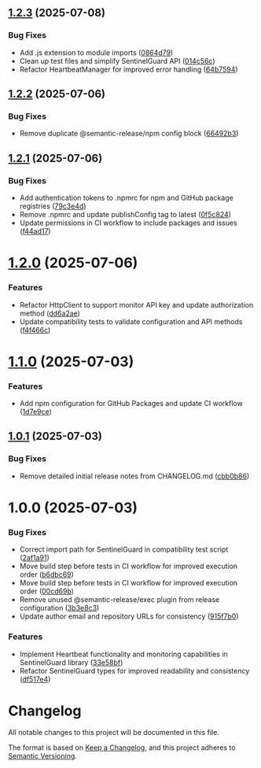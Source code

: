 ## [1.2.3](https://github.com/UptimeBeacon/sentinel-guard/compare/v1.2.2...v1.2.3) (2025-07-08)


### Bug Fixes

* Add .js extension to module imports ([0864d79](https://github.com/UptimeBeacon/sentinel-guard/commit/0864d790242da0fd533dac97e76b6d7b04184329))
* Clean up test files and simplify SentinelGuard API ([014c56c](https://github.com/UptimeBeacon/sentinel-guard/commit/014c56c415b94c9f028234ee708c4bb818551f6b))
* Refactor HeartbeatManager for improved error handling ([64b7594](https://github.com/UptimeBeacon/sentinel-guard/commit/64b75941b4bd65353b6d564f5098c5ff545c9acf))

## [1.2.2](https://github.com/UptimeBeacon/sentinel-guard/compare/v1.2.1...v1.2.2) (2025-07-06)


### Bug Fixes

* Remove duplicate @semantic-release/npm config block ([66492b3](https://github.com/UptimeBeacon/sentinel-guard/commit/66492b33d3260631fa59c95648c943243944c8cd))

## [1.2.1](https://github.com/UptimeBeacon/sentinel-guard/compare/v1.2.0...v1.2.1) (2025-07-06)


### Bug Fixes

* Add authentication tokens to .npmrc for npm and GitHub package registries ([79c3e4d](https://github.com/UptimeBeacon/sentinel-guard/commit/79c3e4d49df87ff87e6bc5eee1167c38b7c8f634))
* Remove .npmrc and update publishConfig tag to latest ([0f5c824](https://github.com/UptimeBeacon/sentinel-guard/commit/0f5c824aa9327ba1380404ac56d589c6f90c9135))
* Update permissions in CI workflow to include packages and issues ([f44ad17](https://github.com/UptimeBeacon/sentinel-guard/commit/f44ad1728eb7cca48b51cdd903e9a76c0e3022d0))

# [1.2.0](https://github.com/UptimeBeacon/sentinel-guard/compare/v1.1.0...v1.2.0) (2025-07-06)


### Features

* Refactor HttpClient to support monitor API key and update authorization method ([dd6a2ae](https://github.com/UptimeBeacon/sentinel-guard/commit/dd6a2ae09ca6c8ce71a3b22e12de45389718e9e7))
* Update compatibility tests to validate configuration and API methods ([f4f466c](https://github.com/UptimeBeacon/sentinel-guard/commit/f4f466c9cf45f8ef4ca9d5c8a778d9334125eaa1))

# [1.1.0](https://github.com/UptimeBeacon/sentinel-guard/compare/v1.0.1...v1.1.0) (2025-07-03)


### Features

* Add npm configuration for GitHub Packages and update CI workflow ([1d7e9ce](https://github.com/UptimeBeacon/sentinel-guard/commit/1d7e9cec445bc9647c19a138c439bfc12a578688))

## [1.0.1](https://github.com/UptimeBeacon/sentinel-guard/compare/v1.0.0...v1.0.1) (2025-07-03)


### Bug Fixes

* Remove detailed initial release notes from CHANGELOG.md ([cbb0b86](https://github.com/UptimeBeacon/sentinel-guard/commit/cbb0b8602a2f6e2f0b05574b60179e83f529ca62))

# 1.0.0 (2025-07-03)


### Bug Fixes

* Correct import path for SentinelGuard in compatibility test script ([2af1a91](https://github.com/UptimeBeacon/sentinel-guard/commit/2af1a91727324a04a2f3f3e4b3a7c5ecdc7f4ea7))
* Move build step before tests in CI workflow for improved execution order ([b6dbc69](https://github.com/UptimeBeacon/sentinel-guard/commit/b6dbc69f064d5debd32635e8f85c430d9bb2707b))
* Move build step before tests in CI workflow for improved execution order ([00cd69b](https://github.com/UptimeBeacon/sentinel-guard/commit/00cd69bb937367ddb45c7f7d27098eb2a8895e2b))
* Remove unused @semantic-release/exec plugin from release configuration ([3b3e8c3](https://github.com/UptimeBeacon/sentinel-guard/commit/3b3e8c32974602d59071ccbc8d3191aa42c8c3aa))
* Update author email and repository URLs for consistency ([915f7b0](https://github.com/UptimeBeacon/sentinel-guard/commit/915f7b06d711d939649572daeb138e10483395ea))


### Features

* Implement Heartbeat functionality and monitoring capabilities in SentinelGuard library ([33e58bf](https://github.com/UptimeBeacon/sentinel-guard/commit/33e58bf7cb8ace7b32b6022a31e0e5b6cf8f137c))
* Refactor SentinelGuard types for improved readability and consistency ([df517e4](https://github.com/UptimeBeacon/sentinel-guard/commit/df517e40484d263b0483edfc6ac36b18076f2eb5))

# Changelog

All notable changes to this project will be documented in this file.

The format is based on [Keep a Changelog](https://keepachangelog.com/en/1.0.0/),
and this project adheres to [Semantic Versioning](https://semver.org/spec/v2.0.0.html).
